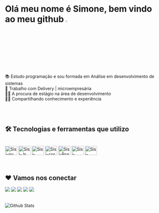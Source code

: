 <h1> Olá meu nome é Simone, bem vindo ao meu github <a target="_blank" rel="noopener noreferrer" href="https://camo.githubusercontent.com/e8e7b06ecf583bc040eb60e44eb5b8e0ecc5421320a92929ce21522dbc34c891/68747470733a2f2f6d656469612e67697068792e636f6d2f6d656469612f6876524a434c467a6361737252346961377a2f67697068792e676966" data-target="animated-image.originalLink"><img src="https://camo.githubusercontent.com/e8e7b06ecf583bc040eb60e44eb5b8e0ecc5421320a92929ce21522dbc34c891/68747470733a2f2f6d656469612e67697068792e636f6d2f6d656469612f6876524a434c467a6361737252346961377a2f67697068792e676966" data-canonical-src="https://media.giphy.com/media/hvRJCLFzcasrR4ia7z/giphy.gif" style="width:4%; display: inline-block;" data-target="animated-image.originalImage"></a>
 </h1> 



📚 Estudo programação e sou formada em Análise em desenvolvimento de sistemas <br>
🍔 Trabalho com Delivery | microempresária <br>
👨‍💻 A procura de estágio na área de desenvolvimento <br>
🤜🤛 Compartilhando conhecimento e experiência

<br>
<br>
<h2> 🛠️ Tecnologias e ferramentas que utilizo </h2>
<div style="display: inline_block"><br>
<img align="center" alt="Sisi-py" height="30" width="40" src="https://cdn.jsdelivr.net/gh/devicons/devicon/icons/python/python-plain.svg" />
<img align="center" alt="Sisi-Js" height="30" width="40" src="https://cdn.jsdelivr.net/gh/devicons/devicon/icons/javascript/javascript-plain.svg" />
<img align="center" alt="Sisi-html" height="30" width="40" src="https://cdn.jsdelivr.net/gh/devicons/devicon/icons/html5/html5-original.svg" />
<img align="center" alt="Sisi-css" height="30" width="40" src="https://cdn.jsdelivr.net/gh/devicons/devicon/icons/css3/css3-original.svg" />
<img align="center" alt="Sisi-Psp" height="30" width="40" src="https://cdn.jsdelivr.net/gh/devicons/devicon/icons/photoshop/photoshop-line.svg" />
<img align="center" alt="Sisi-google" height="30" width="40" src="https://cdn.jsdelivr.net/gh/devicons/devicon/icons/chrome/chrome-plain.svg" />
<img align="center" alt="Sisi-vscode" height="30" width="40" src="https://cdn.jsdelivr.net/gh/devicons/devicon/icons/vscode/vscode-original.svg" />
      

</div>                    

<br>
<br>
<h2>❤️ Vamos nos conectar </h2>
<div>
<a href="https://www.instagram.com/simonepereiraqdd/" target="_blank"><img src="https://img.shields.io/badge/Instagram-E4405F?style=for-the-badge&logo=instagram&logoColor=white" target="_blank"></a>
<a href="https://web.facebook.com/simone.pereiraqds/" target="_blank"><img src="https://img.shields.io/badge/Facebook-1877F2?style=for-the-badge&logo=facebook&logoColor=white" target="_blank"></a>
<a href="https://www.linkedin.com/in/simone-pereira-951935196/?lipi=urn%3Ali%3Apage%3Ad_flagship3_feed%3BTStyukBHRyaik0DHJjEIFA%3D%3D" target="_blank"><img src="https://img.shields.io/badge/LinkedIn-0077B5?style=for-the-badge&logo=linkedin&logoColor=white" target="_blank"></a>
<a href = "mailto:simonepereiraq@gmail.com"><img src="https://img.shields.io/badge/Gmail-D14836?style=for-the-badge&logo=gmail&logoColor=white" target="_blank"></a>
<a href ="https://www.youtube.com/channel/UCsLrrfmPTZOMZkPg8znHBPg" target="_blank"><img src="https://img.shields.io/badge/YouTube-FF0000?style=for-the-badge&logo=youtube&logoColor=white" target="_blank"></a>  
</div>
<br>
<br>

<img src="https://raw.githubusercontent.com/mayhemantt/mayhemantt/Update/svg/Bottom.svg" alt="Github Stats" style="max-width: 100%;">

<!---
sisipqds/sisipqds is a ✨ special ✨ repository because its `README.md` (this file) appears on your GitHub profile.
You can click the Preview link to take a look at your changes.
--->
